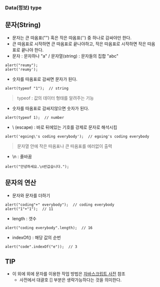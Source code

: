 ### Data(정보) type

## 문자(String)
- 문자는 큰 따옴표("") 혹은 작은 따옴표('') 중 하나로 감싸야만 한다.
- 큰 따옴표로 시작하면 큰 따옴표로 끝나야하고, 작은 따옴표로 시작하면 작은 따옴표로 끝나야 한다.
- 문자 : 문자하나 "a" / 문자열(string) : 문자들의 집합 "abc"
```
alert("reumy");
alert('reumy');
```

- 숫자를 따옴표로 감싸면 문자가 된다.
```
alert(typeof "1");  // string
```
> typeof : 값의 데이터 형태를 알려주는 기능

- 숫자를 따옴표로 감싸지않으면 숫자가 된다.
```
alert(typeof 1);  // number
```

- \ (escape) : 바로 뒤에있는 기호를 강제로 문자로 해석시킴
```
alert('egoing\'s coding everybody');  // egoing's coding everybody 
```
> 문자열 안에 작은 따옴표나 큰 따옴표를 에러없이 출력

- \n : 줄바꿈
```
alert("안녕하세요.\n반갑습니다.");
```

## 문자의 연산
- 문자와 문자를 더하기
```
alert("coding"+" everybody");  // coding everybody
alert("1"+"1");  // 11
```

- length : 갯수
```
alert("coding everybody".length);  // 16
```

- indexOf() : 해당 값의 순번
```
alert("code".indexOf("e"));  // 3
```

## TIP
- 이 외에 외에 문자를 이용한 작업 방법은 [자바스크립트 사전](https://opentutorials.org/course/50/37) 참조
  - 사전에서 대괄호 [] 부분은 생략가능하다는 것을 의미한다.
